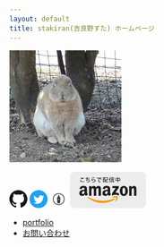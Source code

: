 ```yaml
---
layout: default
title: stakiran(吉良野すた) ホームページ
---
```


![avatar](assets/img/avatar_half.jpg)

<a href="https://github.com/stakiran"><img src="assets/logo/GitHub-Mark-32px.png"></a>
<a href="https://twitter.com/stakiran2"><img src="assets/logo/Twitter_Social_Icon_Circle_Color.svg" width="32" height="32"></a>
<a href="http://stakiran.hatenablog.com/"><img src="assets/logo/hatenablog-logo.svg" width="32" height="32"></a>
<a href="http://stakiran.hatenablog.com/"><img src="assets/logo/kindle_gray.png"></a>

- [portfolio](portfolio.md)
- [お問い合わせ](contact.md)
